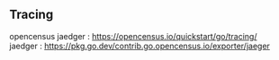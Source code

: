 ## Tracing

opencensus jaedger : https://opencensus.io/quickstart/go/tracing/  
jaedger : https://pkg.go.dev/contrib.go.opencensus.io/exporter/jaeger
